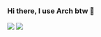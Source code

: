 ### Hi there, I use Arch btw 👋
<a>
  <img align="center" src="https://github-readme-stats.vercel.app/api?username=extremelf&show_icons=true&theme=onedark"/>
</a>
<a>
  <img align="center" src="https://github-readme-stats.vercel.app/api/top-langs/?username=extremelf&layout=compact&theme=onedark&hide_border=true">
</a>
<!--
[![Top Langs](https://github-readme-stats.vercel.app/api/top-langs/?username=extremelf&layout=compact&theme=dracula&hide_border=true)](https://github.com/anuraghazra/github-readme-stats)
<--
**extremelf/extremelf** is a ✨ _special_ ✨ repository because its `README.md` (this file) appears on your GitHub profile.

Here are some ideas to get you started:

- 🔭 I’m currently working on ...
- 🌱 I’m currently learning ...
- 👯 I’m looking to collaborate on ...
- 🤔 I’m looking for help with ...
- 💬 Ask me about ...
- 📫 How to reach me: ...
- 😄 Pronouns: ...
- ⚡ Fun fact: ...
-->
